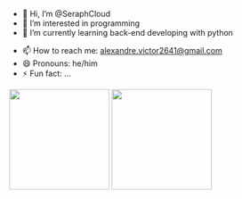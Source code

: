 - 👋 Hi, I’m @SeraphCloud
- 👀 I’m interested in programming
- 🌱 I’m currently learning back-end developing with python
<!--- - 💞️ I’m looking to collaborate on ...--->
- 📫 How to reach me: alexandre.victor2641@gmail.com
- 😄 Pronouns: he/him
- ⚡ Fun fact: ...

<img height="180em" src="https://github-readme-stats.vercel.app/api?username=seraphcloud&show_icons=true&theme=dracula&include_all_commits=true&count_private=true"/>
<img height="180em" src="https://github-readme-stats.vercel.app/api/top-langs/?username=seraphcloud&layout=compact&langs_count=7&theme=dracula"/>

<!---
SeraphCloud/SeraphCloud is a ✨ special ✨ repository because its `README.md` (this file) appears on your GitHub profile.
You can click the Preview link to take a look at your changes.
--->
